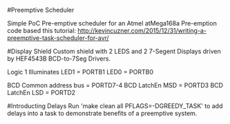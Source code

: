 #Preemptive Scheduler

Simple PoC Pre-emptive scheduler for an Atmel atMega168a
Pre-emption code based this tutorial: http://kevincuzner.com/2015/12/31/writing-a-preemptive-task-scheduler-for-avr/


#Display Shield
Custom shield with 2 LEDS and 2 7-Segent Displays driven by HEF4543B BCD-to-7Seg Drivers.

Logic 1 Illuminates
LED1 = PORTB1
LED0 = PORTB0

BCD Common address bus = PORTD7-4
BCD LatchEn MSD = PORTD3
BCD LatchEn LSD = PORTD2

#Introducting Delays
Run 'make clean all PFLAGS=-DGREEDY_TASK' to add delays into a task to demonstrate benefits of a preemptive system.
